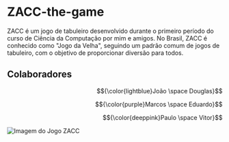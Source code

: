 # ZACC-the-game

ZACC é um jogo de tabuleiro desenvolvido durante o primeiro período do curso de Ciência da Computação por mim e amigos. No Brasil, ZACC é conhecido como "Jogo da Velha", seguindo um padrão comum de jogos de tabuleiro, com o objetivo de proporcionar diversão para todos.

## Colaboradores

<div align=right>
  <p>$${\color{lightblue}João \space Douglas}$$</p>
  <p>$${\color{purple}Marcos \space Eduardo}$$</p>
  <p>$${\color{deeppink}Paulo \space Vitor}$$</p>
</div>

![Imagem do Jogo ZACC](https://github.com/fadadoc/ZACC-the-game/assets/138242492/b1b0161b-a894-451d-a1f3-e08fcad92f89)
